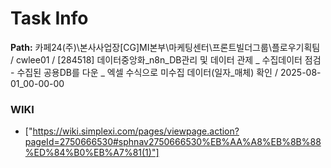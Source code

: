 # Task Info

**Path:** 카페24(주)\본사사업장\[CG]MI본부\마케팅센터\프론트빌더그룹\플로우기획팀 / cwlee01 / [284518] 데이터중앙화_n8n_DB관리 및 데이터 관제 _ 수집데이터 점검 - 수집된 공용DB를 다운 _ 엑셀 수식으로 미수집 데이터(일자_매체) 확인 / 2025-08-01_00-00-00

### WIKI
- ["https://wiki.simplexi.com/pages/viewpage.action?pageId=2750666530#sphnav2750666530%EB%AA%A8%EB%8B%88%ED%84%B0%EB%A7%81(1)"]

